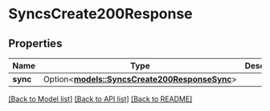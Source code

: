 # SyncsCreate200Response

## Properties

Name | Type | Description | Notes
------------ | ------------- | ------------- | -------------
**sync** | Option<[**models::SyncsCreate200ResponseSync**](syncs_create_200_response_sync.md)> |  | [optional]

[[Back to Model list]](../README.md#documentation-for-models) [[Back to API list]](../README.md#documentation-for-api-endpoints) [[Back to README]](../README.md)


